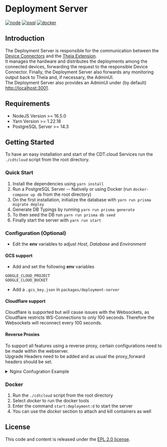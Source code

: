 # Deployment Server

[![node](https://img.shields.io/badge/node-%3E%3D%2016.5.0-success)](https://nodejs.org/en/blog/release/v16.5.0/)
[![psql](https://img.shields.io/badge/PostgreSQL-v14.3-4169E1?logo=postgresql&logoColor=FFFFFF)](https://https://docker.com/)
[![docker](https://img.shields.io/badge/Docker-Support-2496ED?logo=docker)](https://https://docker.com/)

## Introduction

The Deployment Server is responsible for the communication between the [Device Connectors](https://github.com/eclipsesource/cdtcloud-deploymentserver/tree/main/packages/device-connector) and the [Theia Extension](https://github.com/eclipsesource/cdtcloud-deploymentserver/tree/main/packages/theia-extension).
<br/>
It manages the hardware and distributes the deployments among the connected devices, forwarding the request to the responsible Device Connector. Finally, the Deployment Server also forwards any monitoring output back to Theia and, if necessary, the AdminUI.
<br/>
The Deployment Server also provides an AdminUI under (by default) [http://localhost:3001](http://localhost:3001).

## Requirements

- NodeJS Version >= 16.5.0
- Yarn Version >= 1.22.18
- PostgreSQL Server >= 14.3

## Getting Started

To have an easy installation and start of the CDT.cloud Services run the `./cdtcloud` script from the root directory.

### Quick Start

1. Install the dependencies using `yarn install`
2. Run a PostgreSQL Server -- Natively or using Docker (run `docker-compose up db` from the root directory)
3. On the first installation, initialize the database with `yarn run prisma migrate deploy`
4. Generate DB Typings by running `yarn run prisma generate`
5. To then seed the DB run `yarn run prisma db seed`
6. Finally start the server with `yarn run start`

### Configuration (Optional)

- Edit the **env** variables to adjust *Host*, *Database* and *Environment*

#### GCS support

- Add and set the following **env** variables
```
GOOGLE_CLOUD_PROJECT
GOOGLE_CLOUD_BUCKET
```
- Add a `.gcs_key.json` in `packages/deployment-server`

#### Cloudflare support

Cloudflare is supported but will cause issues with the Websockets, as Cloudflare restricts WS-Connections to only 100 seconds. Therefore the Websockets will reconnect every 100 seconds.

#### Reverse Proxies

To support all features using a reverse proxy, certain configurations need to be made within the webserver.
<br/>
Upgrade Headers need to be added and as usual the proxy_forward headers should be set.

<details>
<summary>Nginx Confugration Example</summary>

```conf
server {
        listen 80;
        listen [::]:80;
        server_name domain.tld;

        access_log /var/log/nginx/reverse-access.log;
        error_log /var/log/nginx/reverse-error.log;

        location / {
                    proxy_pass http://127.0.0.1:3001;
                    proxy_http_version  1.1;
                    proxy_cache_bypass  $http_upgrade;

                    proxy_set_header Host              $host;
                    proxy_set_header X-Forwarded-For   $proxy_add_x_forwarded_for;
                    proxy_set_header X-Real-IP         $remote_addr;
                    proxy_set_header X-Forwarded-Host  $host;
                    proxy_set_header X-Forwarded-Proto https;
                    proxy_set_header X-Forwarded-Port  $server_port;

                    # Websocket Support
                    proxy_set_header Upgrade $http_upgrade;
                    proxy_set_header Connection "upgrade";
  }
}
```
</details>

### Docker

1. Run the `./cdtcloud` script from the root directory
2. Select *docker* to run the docker tools
3. Enter the command `start:deployment:d` to start the server
4. You can use the *docker* section to attach and kill containers as well

## License

This code and content is released under the [EPL 2.0 license](https://github.com/eclipsesource/cdtcloud-deploymentserver/blob/main/LICENSE).
